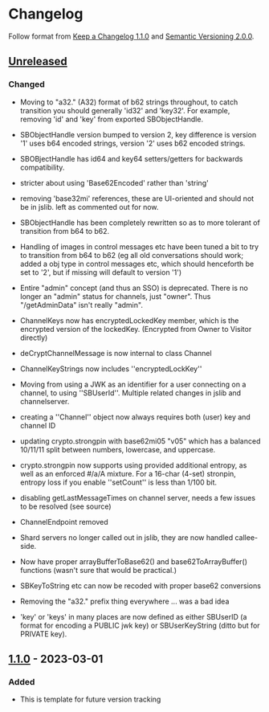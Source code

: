 # Changelog

Follow format from [Keep a Changelog 1.1.0](https://keepachangelog.com/en/1.1.0/) and [Semantic Versioning 2.0.0](https://semver.org/spec/v2.0.0.html).

## [Unreleased]

### Changed

- Moving to "a32." (A32) format of b62 strings throughout, to catch
  transition you should generally 'id32' and 'key32'. For example,
  removing 'id' and 'key' from exported SBObjectHandle.

- SBObjectHandle version bumped to version 2, key difference
  is version '1' uses b64 encoded strings, version '2' uses
  b62 encoded strings.

- SBOBjectHandle has id64 and key64 setters/getters for
  backwards compatibility.

- stricter about using 'Base62Encoded' rather than 'string'

- removing 'base32mi' references, these are UI-oriented and
  should not be in jslib. left as commented out for now.

- SBObjectHandle has been completely rewritten so as to
  more tolerant of transition from b64 to b62.

- Handling of images in control messages etc have been tuned
  a bit to try to transition from b64 to b62 (eg all old
  conversations should work; added a obj type in control
  messages etc, which should henceforth be set to '2', but
  if missing will default to version '1')

- Entire "admin" concept (and thus an SSO) is deprecated.
  There is no longer an "admin" status for channels, just
  "owner". Thus "/getAdminData" isn't really "admin".

- ChannelKeys now has encryptedLockedKey member, which is
  the encrypted version of the lockedKey. (Encrypted
  from Owner to Visitor directly)

- deCryptChannelMessage is now internal to class Channel

- ChannelKeyStrings now includes ''encryptedLockKey''

- Moving from using a JWK as an identifier for a user
  connecting on a channel, to using ''SBUserId''.
  Multiple related changes in jslib and channelserver.

- creating a ''Channel'' object now always requires
  both (user) key and channel ID

- updating crypto.strongpin with base62mi05 "v05"
  which has a balanced 10/11/11 split between
  numbers, lowercase, and uppercase.

- crypto.strongpin now supports using provided additional
  entropy, as well as an enforced #/a/A mixture.
  For a 16-char (4-set) stronpin, entropy loss if you
  enable ''setCount'' is less than 1/100 bit.

- disabling getLastMessageTimes on channel server, needs
  a few issues to be resolved (see source)

- ChannelEndpoint removed

- Shard servers no longer called out in jslib, they are
  now handled callee-side.

- Now have proper arrayBufferToBase62() and base62ToArrayBuffer()
  functions (wasn't sure that would be practical.)

- SBKeyToString etc can now be recoded with proper base62 conversions

- Removing the "a32." prefix thing everywhere ... was a bad idea

- 'key' or 'keys' in many places are now defined as either SBUserID
  (a format for encoding a PUBLIC jwk key) or SBUserKeyString (ditto
  but for PRIVATE key).

## [1.1.0] - 2023-03-01

### Added

- This is template for future version tracking

[Unreleased]: https://github.com/384co/snackabra-jslib/compare/v0.6.5...development
[1.1.0]: https://github.com/384co/snackabra-jslib/compare/v1.0.1...v1.1.0
